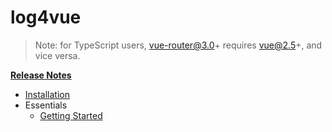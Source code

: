 # log4vue

> Note: for TypeScript users, vue-router@3.0+ requires vue@2.5+, and vice versa.

**[Release Notes](https://github.com/vuejs/vue-router/releases)**

- [Installation](installation.md)
- Essentials
  - [Getting Started](essentials/getting-started.md)